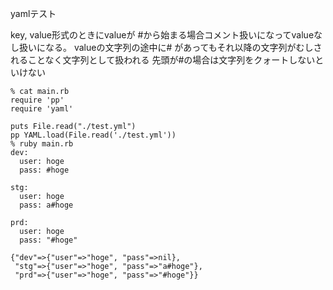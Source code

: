 yamlテスト

key, value形式のときにvalueが #から始まる場合コメント扱いになってvalueなし扱いになる。
valueの文字列の途中に# があってもそれ以降の文字列がむしされることなく文字列として扱われる
先頭が#の場合は文字列をクォートしないといけない

```
% cat main.rb
require 'pp'
require 'yaml'

puts File.read("./test.yml")
pp YAML.load(File.read('./test.yml'))
% ruby main.rb
dev:
  user: hoge
  pass: #hoge

stg:
  user: hoge
  pass: a#hoge

prd:
  user: hoge
  pass: "#hoge"

{"dev"=>{"user"=>"hoge", "pass"=>nil},
 "stg"=>{"user"=>"hoge", "pass"=>"a#hoge"},
 "prd"=>{"user"=>"hoge", "pass"=>"#hoge"}}
```
